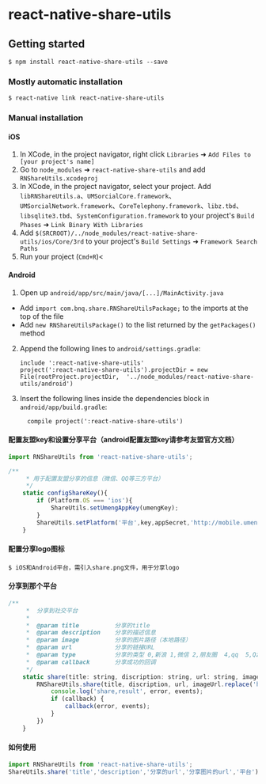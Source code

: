 
# react-native-share-utils

## Getting started

`$ npm install react-native-share-utils --save`

### Mostly automatic installation

`$ react-native link react-native-share-utils`

### Manual installation


#### iOS

1. In XCode, in the project navigator, right click `Libraries` ➜ `Add Files to [your project's name]`
2. Go to `node_modules` ➜ `react-native-share-utils` and add `RNShareUtils.xcodeproj`
3. In XCode, in the project navigator, select your project. Add `libRNShareUtils.a`、`UMSorcialCore.framework`、`UMSorcialNetwork.framework`、`CoreTelephony.framework`、`libz.tbd`、`libsqlite3.tbd`、`SystemConfiguration.framework` to your project's `Build Phases` ➜ `Link Binary With Libraries` 
4. Add `$(SRCROOT)/../node_modules/react-native-share-utils/ios/Core/3rd` to your project's `Build Settings` ➜ `Framework Search Paths`
5. Run your project (`Cmd+R`)<

#### Android

1. Open up `android/app/src/main/java/[...]/MainActivity.java`
  - Add `import com.bnq.share.RNShareUtilsPackage;` to the imports at the top of the file
  - Add `new RNShareUtilsPackage()` to the list returned by the `getPackages()` method
2. Append the following lines to `android/settings.gradle`:
  	```
  	include ':react-native-share-utils'
  	project(':react-native-share-utils').projectDir = new File(rootProject.projectDir, 	'../node_modules/react-native-share-utils/android')
  	```
3. Insert the following lines inside the dependencies block in `android/app/build.gradle`:
  	```
      compile project(':react-native-share-utils')
  	```


#### 配置友盟key和设置分享平台（android配置友盟key请参考友盟官方文档）

```javascript
import RNShareUtils from 'react-native-share-utils';

/**
     * 用于配置友盟分享的信息（微信、QQ等三方平台）
     */
    static configShareKey(){
        if (Platform.OS === 'ios'){
            ShareUtils.setUmengAppKey(umengKey);
        }
        ShareUtils.setPlatform('平台',key,appSecret,'http://mobile.umeng.com/social');
    }
```


#### 配置分享logo图标
`$ iOS和Android平台，需引入share.png文件，用于分享logo`

#### 分享到那个平台

```javascript
/**
     *  分享到社交平台
     *
     *  @param title          分享的title
     *  @param description    分享的描述信息
     *  @param image          分享的图片路径（本地路径）
     *  @param url            分享的链接URL
     *  @param type           分享的类型 0,新浪 1,微信 2,朋友圈  4,qq  5,Qzone    12,短信
     *  @param callback       分享成功的回调
     */
    static share(title: string, discription: string, url: string, imageUrl: string, type: number, callback: Function) {
        RNShareUtils.share(title, discription, url, imageUrl.replace('https', 'http'), type, (error, events) => {
            console.log('share,result', error, events);
            if (callback) {
                callback(error, events);
            }
        })
    }
```


#### 如何使用

```javascript
import RNShareUtils from 'react-native-share-utils';
ShareUtils.share('title','description','分享的url','分享图片的url','平台');
```
